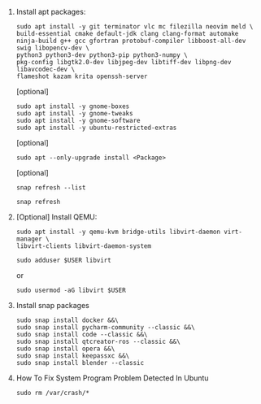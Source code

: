 1. Install apt packages:
    ```
    sudo apt install -y git terminator vlc mc filezilla neovim meld \
    build-essential cmake default-jdk clang clang-format automake ninja-build g++ gcc gfortran protobuf-compiler libboost-all-dev swig libopencv-dev \
    python3 python3-dev python3-pip python3-numpy \
    pkg-config libgtk2.0-dev libjpeg-dev libtiff-dev libpng-dev libavcodec-dev \
    flameshot kazam krita openssh-server
    ```
    [optional]
    ```
    sudo apt install -y gnome-boxes
    sudo apt install -y gnome-tweaks
    sudo apt install -y gnome-software
    sudo apt install -y ubuntu-restricted-extras
    ```
    
    [optional]
    ```
    sudo apt --only-upgrade install <Package>
    ```
    [optional]
    ```
    snap refresh --list
    ```
    ```
    snap refresh
    ```
    
1. [Optional] Install QEMU:
    ```
    sudo apt install -y qemu-kvm bridge-utils libvirt-daemon virt-manager \
	libvirt-clients libvirt-daemon-system
    ```
    ```
    sudo adduser $USER libvirt
    ```
    or
    ```
    sudo usermod -aG libvirt $USER
    ```

1. Install snap packages
    ```
    sudo snap install docker &&\
    sudo snap install pycharm-community --classic &&\
    sudo snap install code --classic &&\
    sudo snap install qtcreator-ros --classic &&\
    sudo snap install opera &&\
    sudo snap install keepassxc &&\
    sudo snap install blender --classic
    ```
1. How To Fix System Program Problem Detected In Ubuntu
    ```
    sudo rm /var/crash/*
    ```
